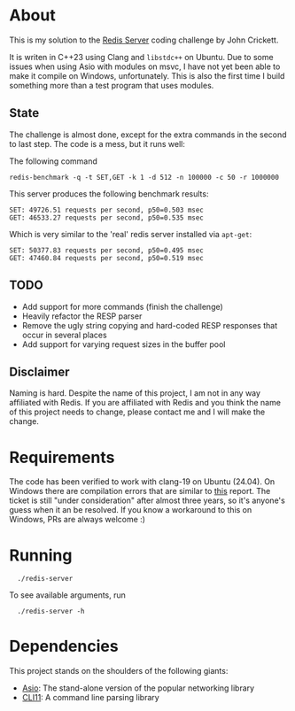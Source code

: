 # About

This is my solution to the [Redis Server](https://codingchallenges.fyi/challenges/challenge-redis) coding challenge by John Crickett. 

It is writen in C++23 using Clang and `libstdc++` on Ubuntu. Due to some issues when using Asio with modules on msvc, I have not yet been able to make it
compile on Windows, unfortunately. This is also the first time I build something more than a test program that uses modules.

## State

The challenge is almost done, except for the extra commands in the second to last step. The code is a mess, but it runs well:

The following command

```shell
redis-benchmark -q -t SET,GET -k 1 -d 512 -n 100000 -c 50 -r 1000000
```

This server produces the following benchmark results:

```shell
SET: 49726.51 requests per second, p50=0.503 msec                   
GET: 46533.27 requests per second, p50=0.535 msec
```

Which is very similar to the 'real' redis server installed via `apt-get`:

```shell
SET: 50377.83 requests per second, p50=0.495 msec                   
GET: 47460.84 requests per second, p50=0.519 msec
```

## TODO

- Add support for more commands (finish the challenge)
- Heavily refactor the RESP parser
- Remove the ugly string copying and hard-coded RESP responses that occur in several places
- Add support for varying request sizes in the buffer pool

## Disclaimer

Naming is hard. Despite the name of this project, I am not in any way affiliated with Redis. If you are affiliated with Redis and you think the name of this project
needs to change, please contact me and I will make the change.

# Requirements

The code has been verified to work with clang-19 on Ubuntu (24.04). On Windows there are compilation errors that are similar
to [this](https://developercommunity.visualstudio.com/t/C20-modules--boost::asio-still-being-/10038468) report. The ticket is
still "under consideration" after almost three years, so it's anyone's guess when it an be resolved. If you know a workaround
to this on Windows, PRs are always welcome :)

# Running

```shell
  ./redis-server
```

To see available arguments, run

```shell
  ./redis-server -h
```

# Dependencies

This project stands on the shoulders of the following giants:

- [Asio](https://think-async.com/Asio): The stand-alone version of the popular networking library
- [CLI11](https://github.com/CLIUtils/CLI11): A command line parsing library
